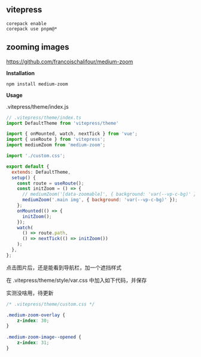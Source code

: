 ## vitepress
```
corepack enable
corepack use pnpm@*
```



## zooming images

https://github.com/francoischalifour/medium-zoom

**Installation**

```shell
npm install medium-zoom
```

**Usage**

.vitepress/theme/index.js

```js
// .vitepress/theme/index.ts
import DefaultTheme from 'vitepress/theme'

import { onMounted, watch, nextTick } from 'vue';
import { useRoute } from 'vitepress';
import mediumZoom from 'medium-zoom';

import './custom.css';

export default {
  extends: DefaultTheme,
  setup() {
    const route = useRoute();
    const initZoom = () => {
      // mediumZoom('[data-zoomable]', { background: 'var(--vp-c-bg)' }); 
      mediumZoom('.main img', { background: 'var(--vp-c-bg)' });
    };
    onMounted(() => {
      initZoom();
    });
    watch(
      () => route.path,
      () => nextTick(() => initZoom())
    );
  },
};
```

点击图片后，还是能看到导航栏，加一个遮挡样式

在 .vitepress/theme/style/var.css 中加入如下代码，并保存

实测没啥用，待更新
```css
/* .vitepress/theme/custom.css */

.medium-zoom-overlay {
    z-index: 30;
}
  
.medium-zoom-image--opened {
    z-index: 31;
}
```